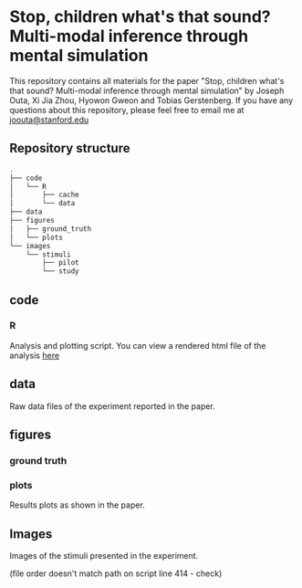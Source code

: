 # Stop, children what's that sound? Multi-modal inference through mental simulation
This repository contains all materials for the paper "Stop, children what's that sound? Multi-modal inference through mental simulation" by Joseph Outa, Xi Jia Zhou, Hyowon Gweon and Tobias Gerstenberg. If you have any questions about this repository, please feel free to email me at [joouta@stanford.edu](mailto:joouta@stanford.edu)

## Repository structure
```bash
.
├── code
│   └── R
│       ├── cache
│       └── data
├── data
├── figures
│   ├── ground_truth
│   └── plots
└── images
    └── stimuli
        ├── pilot
        └── study
```

## code

### R

Analysis and plotting script. You can view a rendered html file of the analysis [here](https://cicl-stanford.github.io/whats-that-sound/)

## data

Raw data files of the experiment reported in the paper.

## figures

### ground truth

### plots

Results plots as shown in the paper.

## Images

Images of the stimuli presented in the experiment.

(file order doesn't match path on script line 414 - check)




